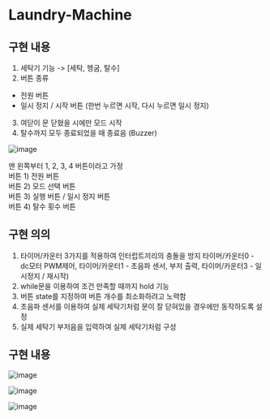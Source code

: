 # Laundry-Machine




## 구현 내용

1. 세탁기 기능 -> [세탁, 헹굼, 탈수]
2. 버튼 종류
  - 전원 버튼
  - 일시 정지 / 시작 버튼 (한번 누르면 시작, 다시 누르면 일시 정지)
3. 여닫이 문 닫혔을 시에만 모드 시작
4. 탈수까지 모두 종료되었을 때 종료음 (Buzzer)


![image](https://github.com/koreaminyoung/Laundry-Machine/assets/159984765/e073d373-4e60-41ac-a7cc-4bf8bf33388a)

맨 왼쪽부터 1, 2, 3, 4 버튼이라고 가정  
버튼 1) 전원 버튼  
버튼 2) 모드 선택 버튼  
버튼 3) 실행 버튼 / 일시 정지 버튼  
버튼 4) 탈수 횟수 버튼  

## 구현 의의
1. 타이머/카운터 3가지를 적용하여 인터럽트끼리의 충돌을 방지 타이머/카운터0 - dc모터 PWM제어, 타이머/카운터1 - 초음파 센서, 부저 출력, 타이머/카운터3 - 일시정지 / 재시작)
2. while문을 이용하여 조건 만족할 때까지 hold 기능
3. 버튼 state를 지정하여 버튼 개수를 최소화하려고 노력함
4. 초음파 센서를 이용하여 실제 세탁기처럼 문이 잘 닫혀있을 경우에만 동작하도록 설정
5. 실제 세탁기 부저음을 입력하여 실제 세탁기처럼 구성

## 구현 내용
![image](https://github.com/koreaminyoung/Laundry-Machine/assets/159984765/5f45ce55-a850-4405-81b5-cb0cd91674b1)




![image](https://github.com/koreaminyoung/Laundry-Machine/assets/159984765/8b184d83-ec4b-4858-97e0-2775b643b1ae)

![image](https://github.com/koreaminyoung/Laundry-Machine/assets/159984765/b9493752-64ec-4625-89a4-ce15cfcb6e4c)





